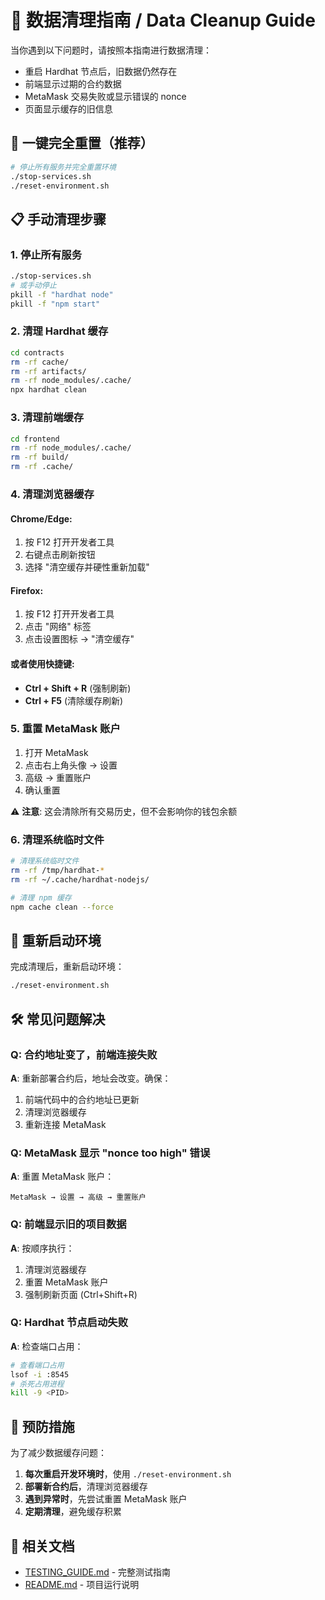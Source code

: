 # 🧹 数据清理指南 / Data Cleanup Guide

当你遇到以下问题时，请按照本指南进行数据清理：
- 重启 Hardhat 节点后，旧数据仍然存在
- 前端显示过期的合约数据
- MetaMask 交易失败或显示错误的 nonce
- 页面显示缓存的旧信息

## 🚀 一键完全重置（推荐）

```bash
# 停止所有服务并完全重置环境
./stop-services.sh
./reset-environment.sh
```

## 📋 手动清理步骤

### 1. 停止所有服务
```bash
./stop-services.sh
# 或手动停止
pkill -f "hardhat node"
pkill -f "npm start"
```

### 2. 清理 Hardhat 缓存
```bash
cd contracts
rm -rf cache/
rm -rf artifacts/
rm -rf node_modules/.cache/
npx hardhat clean
```

### 3. 清理前端缓存
```bash
cd frontend
rm -rf node_modules/.cache/
rm -rf build/
rm -rf .cache/
```

### 4. 清理浏览器缓存

#### Chrome/Edge:
1. 按 F12 打开开发者工具
2. 右键点击刷新按钮
3. 选择 "清空缓存并硬性重新加载"

#### Firefox:
1. 按 F12 打开开发者工具
2. 点击 "网络" 标签
3. 点击设置图标 → "清空缓存"

#### 或者使用快捷键:
- **Ctrl + Shift + R** (强制刷新)
- **Ctrl + F5** (清除缓存刷新)

### 5. 重置 MetaMask 账户

1. 打开 MetaMask
2. 点击右上角头像 → 设置
3. 高级 → 重置账户
4. 确认重置

⚠️ **注意**: 这会清除所有交易历史，但不会影响你的钱包余额

### 6. 清理系统临时文件
```bash
# 清理系统临时文件
rm -rf /tmp/hardhat-*
rm -rf ~/.cache/hardhat-nodejs/

# 清理 npm 缓存
npm cache clean --force
```

## 🔄 重新启动环境

完成清理后，重新启动环境：

```bash
./reset-environment.sh
```

## 🛠️ 常见问题解决

### Q: 合约地址变了，前端连接失败
**A**: 重新部署合约后，地址会改变。确保：
1. 前端代码中的合约地址已更新
2. 清理浏览器缓存
3. 重新连接 MetaMask

### Q: MetaMask 显示 "nonce too high" 错误
**A**: 重置 MetaMask 账户：
```
MetaMask → 设置 → 高级 → 重置账户
```

### Q: 前端显示旧的项目数据
**A**: 按顺序执行：
1. 清理浏览器缓存
2. 重置 MetaMask 账户
3. 强制刷新页面 (Ctrl+Shift+R)

### Q: Hardhat 节点启动失败
**A**: 检查端口占用：
```bash
# 查看端口占用
lsof -i :8545
# 杀死占用进程
kill -9 <PID>
```

## 📝 预防措施

为了减少数据缓存问题：

1. **每次重启开发环境时**，使用 `./reset-environment.sh`
2. **部署新合约后**，清理浏览器缓存
3. **遇到异常时**，先尝试重置 MetaMask 账户
4. **定期清理**，避免缓存积累

## 🔗 相关文档

- [TESTING_GUIDE.md](./TESTING_GUIDE.md) - 完整测试指南
- [README.md](./README.md) - 项目运行说明